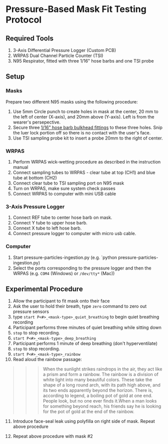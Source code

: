 # Pressure-Based Mask Fit Testing Protocol

## Required Tools

1. 3-Axis Differential Pressure Logger (Custom PCB)
2. WRPAS Dual Channel Particle Counter (TSI)
3. N95 Respirator, fitted with three 1/16" hose barbs and one TSI probe

## Setup

### Masks

Prepare two different N95 masks using the following procedure:

1. Use 5mm Circle punch to create holes in mask at the center, 20 mm to the left of center (X-axis), and 20mm above (Y-axis). Left is from the wearer's persepective.
2. Secure three [1/16" hose barb bulkhead fittings](https://www.amazon.com/Polypropylene-Connector-Heat-Resistant-Chemically-Processing/dp/B0F21F4XVT?sr=8-5) to these three holes. Snip the luer lock portion off so there is no contact with the user's face.
3. Use TSI sampling probe kit to insert a probe 20mm to the right of center. 

### WRPAS

1. Perform WRPAS wick-wetting procedure as described in the instruction manual
2. Connect sampling tubes to WRPAS - clear tube at top (CH1) and blue tube at bottom (CH2)
3. Connect clear tube to TSI sampling port on N95 mask
4. Turn on WRPAS, make sure system check passes
5. Connect WRPAS to computer with mini USB cable


### 3-Axis Pressure Logger

1. Connect REF tube to center hose barb on mask.
2. Connect Y tube to upper hose barb.
3. Connext X tube to left hose barb.
4. Connect pressure logger to computer with micro usb cable. 

### Computer

1. Start pressure-particles-ingestion.py (e.g. `python pressure-particles-ingestion.py)
2. Select the ports corresponding to the pressure logger and then the WRPAS (e.g. `COM4` (Windows) or `/dev/tty*` (Mac)) 

## Experimental Procedure

1. Allow the participant to fit mask onto their face
2. Ask the user to hold their breath, type `zero` command to zero out pressure sensors
3. type `start P<#>_<mask-type>_quiet_breathing` to begin quiet breathing recording
4. Participant performs three minutes of quiet breathing while sitting down
5. `stop` to stop recording. 
6. `start P<#>_<mask-type>_deep_breathing`
7. Participant performs 1 minute of deep breathing (don't hyperventilate)
8. `stop` to stop recording.
9. `start P<#>_<mask-type>_rainbow`
10. Read aloud the rainbow passage: 

>>> When the sunlight strikes raindrops in the air, they act like a prism and form a rainbow. The rainbow is a division of white light into many beautiful colors. These take the shape of a long round arch, with its path high above, and its two ends apparently beyond the horizon. There is, according to legend, a boiling pot of gold at one end. People look, but no one ever finds it.When a man looks for something beyond reach, his friends say he is looking for the pot of gold at the end of the rainbow. 

11. Introduce face-seal leak using polyfilla on right side of mask. Repeat above procedure

12. Repeat above procedure with mask #2

